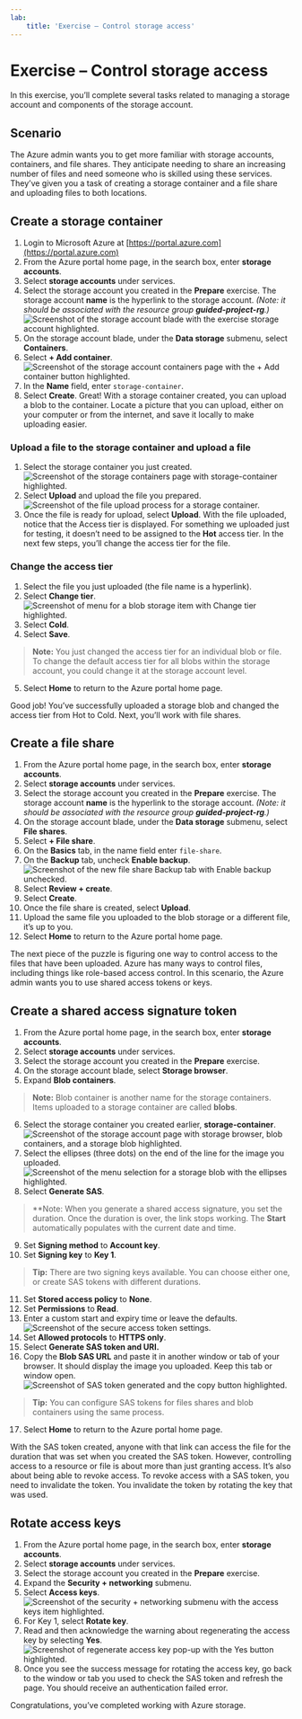 ```yaml
---
lab:
    title: 'Exercise – Control storage access'
---
```

# Exercise – Control storage access
In this exercise, you’ll complete several tasks related to managing a storage account and components of the storage account.

## Scenario
The Azure admin wants you to get more familiar with storage accounts, containers, and file shares. They anticipate needing to share an increasing number of files and need someone who is skilled using these services. They’ve given you a task of creating a storage container and a file share and uploading files to both locations.

## Create a storage container
1.	Login to Microsoft Azure at [https://portal.azure.com](https://portal.azure.com)
2.	From the Azure portal home page, in the search box, enter **storage accounts**.
3.	Select **storage accounts** under services.
4.	Select the storage account you created in the **Prepare** exercise. The storage account **name** is the hyperlink to the storage account. *(Note: it should be associated with the resource group **guided-project-rg**.)*
![Screenshot of the storage account blade with the exercise storage account highlighted.](./Media/storage-account-blade.png)
5.	On the storage account blade, under the **Data storage** submenu, select **Containers**.
6.	Select **+ Add container**.
![Screenshot of the storage account containers page with the + Add container button highlighted.](./Media/storage-account-add-container.png)
7.	In the **Name** field, enter `storage-container`.
8.	Select **Create**.
Great! With a storage container created, you can upload a blob to the container. Locate a picture that you can upload, either on your computer or from the internet, and save it locally to make uploading easier.

### Upload a file to the storage container and upload a file
1.	Select the storage container you just created.
![Screenshot of the storage containers page with storage-container highlighted.](./Media/storage-account-storage-container.png)
2.	Select **Upload** and upload the file you prepared.
![Screenshot of the file upload process for a storage container.](./Media/storage-container-upload.png)
3.	Once the file is ready for upload, select **Upload**.
With the file uploaded, notice that the Access tier is displayed. For something we uploaded just for testing, it doesn’t need to be assigned to the **Hot** access tier. In the next few steps, you’ll change the access tier for the file.

### Change the access tier
1.	Select the file you just uploaded (the file name is a hyperlink).
2.	Select **Change tier**.
![Screenshot of menu for a blob storage item with Change tier highlighted.](./Media/blob-change-access-tier.png)
3.	Select **Cold**.
4.	Select **Save**.
> **Note:** You just changed the access tier for an individual blob or file. To change the default access tier for all blobs within the storage account, you could change it at the storage account level.
5.	Select **Home** to return to the Azure portal home page.

Good job! You’ve successfully uploaded a storage blob and changed the access tier from Hot to Cold.
Next, you’ll work with file shares.

## Create a file share
1.	From the Azure portal home page, in the search box, enter **storage accounts**.
2.	Select **storage accounts** under services.
3.	Select the storage account you created in the **Prepare** exercise. The storage account **name** is the hyperlink to the storage account. *(Note: it should be associated with the resource group **guided-project-rg**.)*
4.	On the storage account blade, under the **Data storage** submenu, select **File shares**.
5.	Select **+ File share**.
6.	On the **Basics** tab, in the name field enter `file-share`.
7.	On the **Backup** tab, uncheck **Enable backup**.
![Screenshot of the new file share Backup tab with Enable backup unchecked.](./Media/file-share-disable-backup.png)
8.	Select **Review + create**.
9.	Select **Create**.
10.	Once the file share is created, select **Upload**.
11.	Upload the same file you uploaded to the blob storage or a different file, it’s up to you.
12.	Select **Home** to return to the Azure portal home page.

The next piece of the puzzle is figuring one way to control access to the files that have been uploaded. Azure has many ways to control files, including things like role-based access control. In this scenario, the Azure admin wants you to use shared access tokens or keys. 

## Create a shared access signature token
1.	From the Azure portal home page, in the search box, enter **storage accounts**.
2.	Select **storage accounts** under services.
3.	Select the storage account you created in the **Prepare** exercise.
4.	On the storage account blade, select **Storage browser**.
5.	Expand **Blob containers**.
> **Note:** Blob container is another name for the storage containers. Items uploaded to a storage container are called **blobs**.
6.	Select the storage container you created earlier, **storage-container**.
![Screenshot of the storage account page with storage browser, blob containers, and a storage blob highlighted.](./Media/storage-browser-storage-container.png)
7.	Select the ellipses (three dots) on the end of the line for the image you uploaded.
![Screenshot of the menu selection for a storage blob with the ellipses highlighted.](./Media/storage-blob-ellipses.png)
8.	Select **Generate SAS**.
> **Note: When you generate a shared access signature, you set the duration. Once the duration is over, the link stops working. The **Start** automatically populates with the current date and time.
9.	Set **Signing method** to **Account key**.
10.	Set **Signing key** to **Key 1**.
> **Tip:** There are two signing keys available. You can choose either one, or create SAS tokens with different durations.
11.	Set **Stored access policy** to **None**.
12.	Set **Permissions** to **Read**.
13.	Enter a custom start and expiry time or leave the defaults.
![Screenshot of the secure access token settings.](./Media/secure-access-token-duration.png)
14.	Set **Allowed protocols** to **HTTPS only**.
15.	Select **Generate SAS token and URI.**
16.	Copy the **Blob SAS URL** and paste it in another window or tab of your browser. It should display the image you uploaded. Keep this tab or window open.
![Screenshot of SAS token generated and the copy button highlighted.](./Media/secure-token-generate.png)
> **Tip:** You can configure SAS tokens for files shares and blob containers using the same process.
17.	Select **Home** to return to the Azure portal home page.

With the SAS token created, anyone with that link can access the file for the duration that was set when you created the SAS token. However, controlling access to a resource or file is about more than just granting access. It’s also about being able to revoke access. To revoke access with a SAS token, you need to invalidate the token. You invalidate the token by rotating the key that was used.

## Rotate access keys
1.	From the Azure portal home page, in the search box, enter **storage accounts**.
2.	Select **storage accounts** under services.
3.	Select the storage account you created in the **Prepare** exercise.
4.	Expand the **Security + networking** submenu.
5.	Select **Access keys**.
![Screenshot of the security + networking submenu with the access keys item highlighted.](./Media/access-keys.png)
6.	For Key 1, select **Rotate key**.
7.	Read and then acknowledge the warning about regenerating the access key by selecting **Yes**.
![Screenshot of regenerate access key pop-up with the Yes button highlighted.](./Media/rotate-key-warning.png)
8.	Once you see the success message for rotating the access key, go back to the window or tab you used to check the SAS token and refresh the page. You should receive an authentication failed error.

Congratulations, you’ve completed working with Azure storage.

